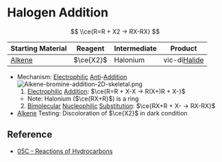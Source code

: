 # Halogen Addition

$$
\\ce{R=R + X2 -> RX-RX}
$$

|Starting Material|Reagent|Intermediate|Product|
|-----------------|-------|------------|-------|
|[Alkene](../../Functional%20Group/Alkenyl%20Group.md)|$\ce{X2}$|Halonium|vic-di[Halide](../../Functional%20Group/Halo%20Group.md)|

* Mechanism: [Electrophilic](../Reaction%20Component/Electrophile.md) [Anti](../Classification%20of%20Organic%20Reaction/Addition%20Reaction.md#anti)-[Addition](../Classification%20of%20Organic%20Reaction/Addition%20Reaction.md)  
  ![Alkene-bromine-addition-2D-skeletal.png](https://upload.wikimedia.org/wikipedia/commons/3/33/Alkene-bromine-addition-2D-skeletal.png)  
  1. [Electrophilic](../Reaction%20Component/Electrophile.md) [Addition](../Classification%20of%20Organic%20Reaction/Addition%20Reaction.md): $\ce{R=R + X-X -> R(X+)R + X-}$  
  - Note: Halonium ($\ce{RX+R}$) is a ring  
  2. [Bimolecular](../Classification%20of%20Organic%20Reaction/Substitution%20Reaction.md#bimolecular) [Nucleophilic](../Reaction%20Component/Nucleophile.md) [Substitution](../Classification%20of%20Organic%20Reaction/Substitution%20Reaction.md): $\ce{RX+R + X- -> RX-RX}$
* [Alkene](../../Functional%20Group/Alkyl%20Group.md) Testing: Discoloration of $\ce{X2}$ in dark condition

## Reference

* [05C - Reactions of Hydrocarbons](../../../../../00%20-%20Summary/SCCH134%20-%20Organic%20Chemistry%20for%20Medical%20Science/05C%20-%20Reactions%20of%20Hydrocarbons.md)
